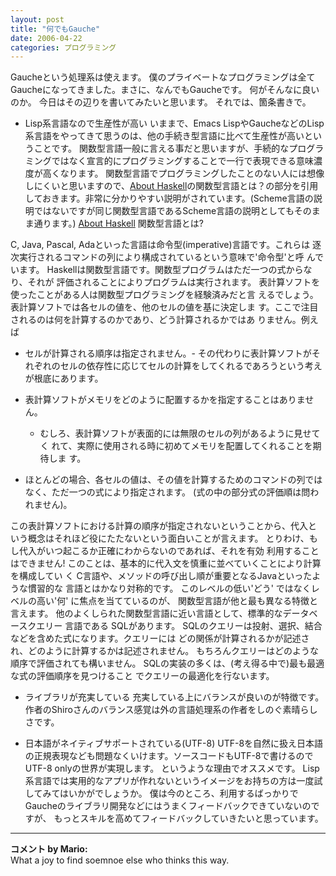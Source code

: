 ```yaml
---
layout: post
title: "何でもGauche"
date: 2006-04-22
categories: プログラミング
---
```

Gaucheという処理系は使えます。
僕のプライベートなプログラミングは全てGaucheになってきました。まさに、なんでもGaucheです。
何がそんなに良いのか。
今日はその辺りを書いてみたいと思います。
それでは、箇条書きで。

- Lisp系言語なので生産性が高い
いままで、Emacs LispやGaucheなどのLisp系言語をやってきて思うのは、他の手続き型言語に比べて生産性が高いということです。
関数型言語一般に言える事だと思いますが、手続的なプログラミングではなく宣言的にプログラミングすることで一行で表現できる意味濃度が高くなります。
関数型言語でプログラミングしたことのない人には想像しにくいと思いますので、[About Haskell](http://web.yl.is.s.u-tokyo.ac.jp/~ganat/memo/aboutHaskell.html)の関数型言語とは？の部分を引用しておきます。非常に分かりやすい説明がされています。(Scheme言語の説明ではないですが同じ関数型言語であるScheme言語の説明としてもそのまま通ります。)
 [About Haskell](http://web.yl.is.s.u-tokyo.ac.jp/~ganat/memo/aboutHaskell.html)
 関数型言語とは?
 
 C, Java, Pascal, Adaといった言語は命令型(imperative)言語です。これらは
 逐次実行されるコマンドの列により構成されているという意味で'命令型'と呼
 んでいます。
 Haskellは関数型言語です。関数型プログラムはただ一つの式からなり、それが
 評価されることによりプログラムは実行されます。
 表計算ソフトを使ったことがある人は関数型プログラミングを経験済みだと言
 えるでしょう。表計算ソフトでは各セルの値を、他のセルの値を基に決定しま
 す。ここで注目されるのは何を計算するのかであり、どう計算されるかではあ
 りません。例えば
 
 - セルが計算される順序は指定されません。- その代わりに表計算ソフトがそ
   れぞれのセルの依存性に応じてセルの計算をしてくれるであろうという考え
   が根底にあります。
 
 - 表計算ソフトがメモリをどのように配置するかを指定することはありません。
   - むしろ、表計算ソフトが表面的には無限のセルの列があるように見せてく
   れて、実際に使用される時に初めてメモリを配置してくれることを期待しま
   す。
 
 - ほとんどの場合、各セルの値は、その値を計算するためのコマンドの列では
   なく、ただ一つの式により指定されます。 (式の中の部分式の評価順は問わ
   れません)。
 
 この表計算ソフトにおける計算の順序が指定されないということから、代入と
 いう概念はそれほど役にたたないという面白いことが言えます。
 とりわけ、もし代入がいつ起こるか正確にわからないのであれば、それを有効
 利用することはできません!
 このことは、基本的に代入文を慎重に並べていくことにより計算を構成してい
 く C言語や、メソッドの呼び出し順が重要となるJavaといったような慣習的な
 言語とはかなり対称的です。
 このレベルの低い'どう' ではなくレベルの高い'何' に焦点を当てているのが、
 関数型言語が他と最も異なる特徴と言えます。
 他のよくしられた関数型言語に近い言語として、標準的なデータベースクエリー
 言語である SQLがあります。
 SQLのクエリーは投射、選択、結合などを含めた式になります。クエリーには
 どの関係が計算されるかが記述され、どのように計算するかは記述されません。
 もちろんクエリーはどのような順序で評価されても構いません。
 SQLの実装の多くは、(考え得る中で)最も最適な式の評価順序を見つけること
 でクエリーの最適化を行ないます。

- ライブラリが充実している
充実している上にバランスが良いのが特徴です。
作者のShiroさんのバランス感覚は外の言語処理系の作者をしのぐ素晴らしさです。

- 日本語がネイティブサポートされている(UTF-8)
UTF-8を自然に扱え日本語の正規表現なども問題なくいけます。ソースコードもUTF-8で書けるのでUTF-8 onlyの世界が実現します。
というような理由でオススメです。
Lisp系言語では実用的なアプリが作れないというイメージをお持ちの方は一度試してみてはいかがでしょうか。
僕は今のところ、利用するばっかりでGaucheのライブラリ開発などにはうまくフィードバックできていないのですが、
もっとスキルを高めてフィードバックしていきたいと思っています。



---

**コメント by Mario:**  
What a joy to find soemnoe else who thinks this way.